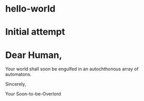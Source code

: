 # hello-world
Initial attempt
===============

# Dear Human,

Your world shall soon be engulfed in an autochthonous array of automatons.

Sincerely,

Your Soon-to-be-Overlord
